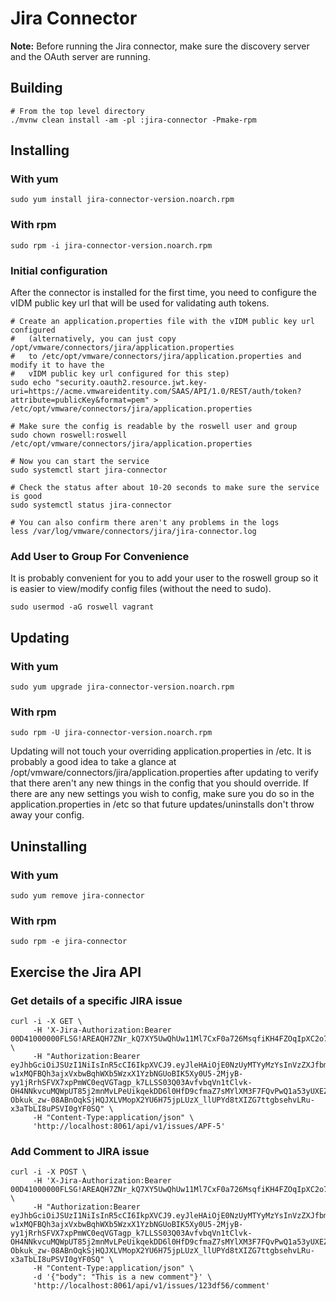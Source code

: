 # Jira Connector

**Note:** Before running the Jira connector, make sure the discovery server and the OAuth server are running.

## Building

```shell
# From the top level directory
./mvnw clean install -am -pl :jira-connector -Pmake-rpm
```

## Installing

### With yum

```shell
sudo yum install jira-connector-version.noarch.rpm
```

### With rpm

```shell
sudo rpm -i jira-connector-version.noarch.rpm
```

### Initial configuration

After the connector is installed for the first time, you need to configure the vIDM public key url that will be used for validating auth tokens.

```shell
# Create an application.properties file with the vIDM public key url configured
#   (alternatively, you can just copy /opt/vmware/connectors/jira/application.properties
#   to /etc/opt/vmware/connectors/jira/application.properties and modify it to have the
#   vIDM public key url configured for this step)
sudo echo "security.oauth2.resource.jwt.key-uri=https://acme.vmwareidentity.com/SAAS/API/1.0/REST/auth/token?attribute=publicKey&format=pem" > /etc/opt/vmware/connectors/jira/application.properties

# Make sure the config is readable by the roswell user and group
sudo chown roswell:roswell /etc/opt/vmware/connectors/jira/application.properties

# Now you can start the service
sudo systemctl start jira-connector

# Check the status after about 10-20 seconds to make sure the service is good
sudo systemctl status jira-connector

# You can also confirm there aren't any problems in the logs
less /var/log/vmware/connectors/jira/jira-connector.log
```

### Add User to Group For Convenience

It is probably convenient for you to add your user to the roswell group so it is easier to view/modify config files (without the need to sudo).

```shell
sudo usermod -aG roswell vagrant
```


## Updating

### With yum

```shell
sudo yum upgrade jira-connector-version.noarch.rpm
```

### With rpm

```shell
sudo rpm -U jira-connector-version.noarch.rpm
```

Updating will not touch your overriding application.properties in /etc.  It is probably a good idea to take a glance at /opt/vmware/connectors/jira/application.properties after updating to verify that there aren't any new things in the config that you should override.  If there are any new settings you wish to config, make sure you do so in the application.properties in /etc so that future updates/uninstalls don't throw away your config.


## Uninstalling

### With yum

```shell
sudo yum remove jira-connector
```

### With rpm

```shell
sudo rpm -e jira-connector
```


## Exercise the Jira API

### Get details of a specific JIRA issue

```shell
curl -i -X GET \
     -H 'X-Jira-Authorization:Bearer 00D41000000FLSG!AREAQH7ZNr_kQ7XY5UwQhUw11Ml7CxF0a726MsqfiKH4FZOqIpXC2o7YI3wt5_FT_n89nGLSKiFGruzbnmMqfYA61KhSY.Oc' \
     -H "Authorization:Bearer eyJhbGciOiJSUzI1NiIsInR5cCI6IkpXVCJ9.eyJleHAiOjE0NzUyMTYyMzYsInVzZXJfbmFtZSI6Impkb2UiLCJqdGkiOiI3YmQ0MjUyNi1kNWQ5LTQ0N2EtOTZiMC0zNjBiZDJiZGUyNDMiLCJjbGllbnRfaWQiOiJyb3N3ZWxsIiwic2NvcGUiOlsicmVhZCIsIndyaXRlIl19.bR3u5CcJRi0JtuiNKfCOInzZGIM5mg-w1xMQFBQh3ajxVxbwBqhWXb5WzxX1YzbNGUoBIK5Xy0U5-2MjyB-yy1jRrhSFVX7xpPmWC0eqVGTagp_k7LLSS03Q03AvfvbqVn1tClvk-OH4NNkvcuMQWpUT85j2mnMvLPeUikqekDD6l0HfD9cfmaZ7sMYlXM3F7FQvPwQ1a53yUXEZJX6q3OS2N0m5rHnldtFjj7spbrAEGMy92VsWKIqK3s6KE-Obkuk_zw-08ABnOqkSjHQJXLVMopX2YU6H75jpLUzX_llUPYd8tXIZG7ttgbsehvLRu-x3aTbLI8uPSVI0gYF0SQ" \
     -H "Content-Type:application/json" \
     'http://localhost:8061/api/v1/issues/APF-5'
```

### Add Comment to JIRA issue

```shell
curl -i -X POST \
     -H 'X-Jira-Authorization:Bearer 00D41000000FLSG!AREAQH7ZNr_kQ7XY5UwQhUw11Ml7CxF0a726MsqfiKH4FZOqIpXC2o7YI3wt5_FT_n89nGLSKiFGruzbnmMqfYA61KhSY.Oc' \
     -H "Authorization:Bearer eyJhbGciOiJSUzI1NiIsInR5cCI6IkpXVCJ9.eyJleHAiOjE0NzUyMTYyMzYsInVzZXJfbmFtZSI6Impkb2UiLCJqdGkiOiI3YmQ0MjUyNi1kNWQ5LTQ0N2EtOTZiMC0zNjBiZDJiZGUyNDMiLCJjbGllbnRfaWQiOiJyb3N3ZWxsIiwic2NvcGUiOlsicmVhZCIsIndyaXRlIl19.bR3u5CcJRi0JtuiNKfCOInzZGIM5mg-w1xMQFBQh3ajxVxbwBqhWXb5WzxX1YzbNGUoBIK5Xy0U5-2MjyB-yy1jRrhSFVX7xpPmWC0eqVGTagp_k7LLSS03Q03AvfvbqVn1tClvk-OH4NNkvcuMQWpUT85j2mnMvLPeUikqekDD6l0HfD9cfmaZ7sMYlXM3F7FQvPwQ1a53yUXEZJX6q3OS2N0m5rHnldtFjj7spbrAEGMy92VsWKIqK3s6KE-Obkuk_zw-08ABnOqkSjHQJXLVMopX2YU6H75jpLUzX_llUPYd8tXIZG7ttgbsehvLRu-x3aTbLI8uPSVI0gYF0SQ" \
     -H "Content-Type:application/json" \
     -d '{"body": "This is a new comment"}' \
     'http://localhost:8061/api/v1/issues/123df56/comment'
```
